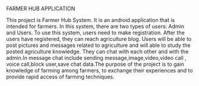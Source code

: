 FARMER HUB APPLICATION

   This project is Farmer Hub System. It is an android application that is intended for farmers.
In this system, there are two types of users: Admin and Users. To use this system, users need to make registration. After the users have registered, they can reach agriculture blog. Users will be able to post pictures and messages related to agriculture and will able to study the posted agriculture knowledge. They can chat with each other and with the admin.In message chat include sending message,image,video,video call , voice call,block user,save chat data.The purpose of the project is to gain knowledge of farming among farmers, to exchange their experiences and to provide rapid access of farming techniques.


